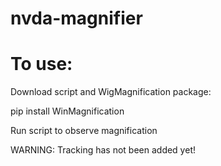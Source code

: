# nvda-magnifier

# To use: 
Download script and WigMagnification package:  

  pip install WinMagnification  
  
Run script to observe magnification  

WARNING: Tracking has not been added yet!
  
